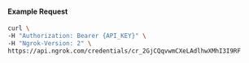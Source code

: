 
#### Example Request
```bash
curl \
-H "Authorization: Bearer {API_KEY}" \
-H "Ngrok-Version: 2" \
https://api.ngrok.com/credentials/cr_2GjCQqvwmCXeLAdlhwXMhI3I9RF
